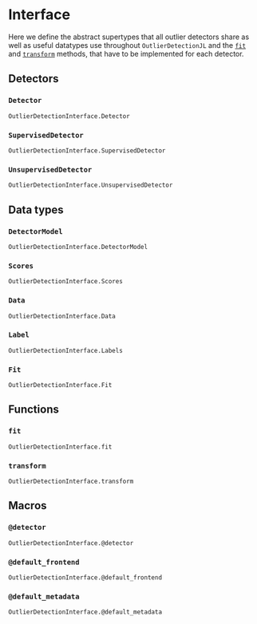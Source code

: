 # Interface

Here we define the abstract supertypes that all outlier detectors share as well as useful datatypes use throughout `OutlierDetectionJL` and the [`fit`](@ref) and [`transform`](@ref) methods, that have to be implemented for each detector.

## Detectors

### `Detector`

```@docs
OutlierDetectionInterface.Detector
```

### `SupervisedDetector`

```@docs
OutlierDetectionInterface.SupervisedDetector
```

### `UnsupervisedDetector`

```@docs
OutlierDetectionInterface.UnsupervisedDetector
```

## Data types

### `DetectorModel`

```@docs
OutlierDetectionInterface.DetectorModel
```

### `Scores`

```@docs
OutlierDetectionInterface.Scores
```

### `Data`

```@docs
OutlierDetectionInterface.Data
```

### `Label`

```@docs
OutlierDetectionInterface.Labels
```

### `Fit`

```@docs
OutlierDetectionInterface.Fit
```

## Functions

### `fit`

```@docs
OutlierDetectionInterface.fit
```

### `transform`

```@docs
OutlierDetectionInterface.transform
```

## Macros

### `@detector`

```@docs
OutlierDetectionInterface.@detector
```

### `@default_frontend`

```@docs
OutlierDetectionInterface.@default_frontend
```

### `@default_metadata`

```@docs
OutlierDetectionInterface.@default_metadata
```
